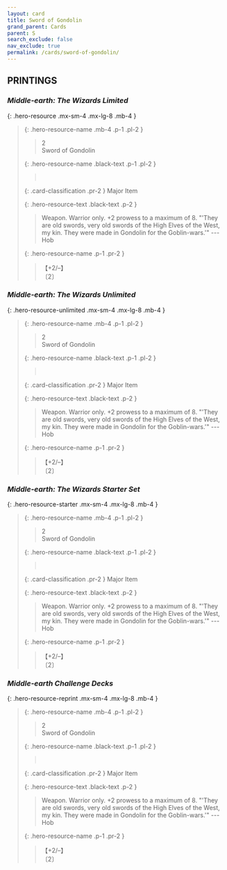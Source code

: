 ```yaml
---
layout: card
title: Sword of Gondolin
grand_parent: Cards
parent: S
search_exclude: false
nav_exclude: true
permalink: /cards/sword-of-gondolin/
---
```


## PRINTINGS


### _Middle-earth: The Wizards Limited_

{: .hero-resource .mx-sm-4 .mx-lg-8 .mb-4 }
> {: .hero-resource-name .mb-4 .p-1 .pl-2 }
> > <div class="card-mp">2</div>
> > <div class="card-name">Sword of Gondolin</div>
>
> {: .hero-resource-name .black-text .p-1 .pl-2 }
> > &nbsp;
>
> {: .card-classification .pr-2 }
> Major Item
>
> {: .hero-resource-text .black-text .p-2 }
> > Weapon. Warrior only. +2 prowess to a maximum of 8.  "'They are old swords, very old swords of the High Elves of the West, my kin. They were made in Gondolin for the Goblin-wars.'" ---Hob 
> 
> {: .hero-resource-name .p-1 .pr-2 }
> > <div class="card-shield">【+2/&ndash;】</div>
> > <div class="card-corruption">〔2〕</div>

### _Middle-earth: The Wizards Unlimited_

{: .hero-resource-unlimited .mx-sm-4 .mx-lg-8 .mb-4 }
> {: .hero-resource-name .mb-4 .p-1 .pl-2 }
> > <div class="card-mp">2</div>
> > <div class="card-name">Sword of Gondolin</div>
>
> {: .hero-resource-name .black-text .p-1 .pl-2 }
> > &nbsp;
>
> {: .card-classification .pr-2 }
> Major Item
>
> {: .hero-resource-text .black-text .p-2 }
> > Weapon. Warrior only. +2 prowess to a maximum of 8.  "'They are old swords, very old swords of the High Elves of the West, my kin. They were made in Gondolin for the Goblin-wars.'" ---Hob 
> 
> {: .hero-resource-name .p-1 .pr-2 }
> > <div class="card-shield">【+2/&ndash;】</div>
> > <div class="card-corruption">〔2〕</div>

### _Middle-earth: The Wizards Starter Set_

{: .hero-resource-starter .mx-sm-4 .mx-lg-8 .mb-4 }
> {: .hero-resource-name .mb-4 .p-1 .pl-2 }
> > <div class="card-mp">2</div>
> > <div class="card-name">Sword of Gondolin</div>
>
> {: .hero-resource-name .black-text .p-1 .pl-2 }
> > &nbsp;
>
> {: .card-classification .pr-2 }
> Major Item
>
> {: .hero-resource-text .black-text .p-2 }
> > Weapon. Warrior only. +2 prowess to a maximum of 8.  "'They are old swords, very old swords of the High Elves of the West, my kin. They were made in Gondolin for the Goblin-wars.'" ---Hob 
> 
> {: .hero-resource-name .p-1 .pr-2 }
> > <div class="card-shield">【+2/&ndash;】</div>
> > <div class="card-corruption">〔2〕</div>

### _Middle-earth Challenge Decks_

{: .hero-resource-reprint .mx-sm-4 .mx-lg-8 .mb-4 }
> {: .hero-resource-name .mb-4 .p-1 .pl-2 }
> > <div class="card-mp">2</div>
> > <div class="card-name">Sword of Gondolin</div>
>
> {: .hero-resource-name .black-text .p-1 .pl-2 }
> > &nbsp;
>
> {: .card-classification .pr-2 }
> Major Item
>
> {: .hero-resource-text .black-text .p-2 }
> > Weapon. Warrior only. +2 prowess to a maximum of 8.  "'They are old swords, very old swords of the High Elves of the West, my kin. They were made in Gondolin for the Goblin-wars.'" ---Hob 
> 
> {: .hero-resource-name .p-1 .pr-2 }
> > <div class="card-shield">【+2/&ndash;】</div>
> > <div class="card-corruption">〔2〕</div>
